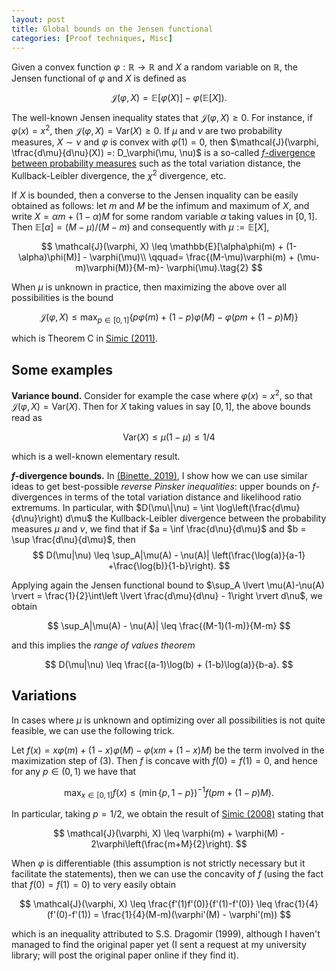```yaml
---
layout: post
title: Global bounds on the Jensen functional
categories: [Proof techniques, Misc]
---
```


Given a convex  function $\varphi : \mathbb{R} \rightarrow \mathbb{R}$ and $X$ a random variable on $\mathbb{R}$, the Jensen functional of $\varphi$ and $X$ is defined as

$$
\mathcal{J}(\varphi, X) = \mathbb{E}[\varphi(X)] -\varphi(\mathbb{E}[X]).\tag{1}
$$

The well-known Jensen inequality states that $\mathcal{J}(\varphi, X) \geq 0$. For instance, if $\varphi(x) = x^2$, then $\mathcal{J}(\varphi, X) = \text{Var}(X) \geq 0$. If $\mu$ and $\nu$ are two probability measures, $X \sim \nu$ and $\varphi$ is convex with $\varphi(1) = 0$, then $\mathcal{J}(\varphi, \tfrac{d\mu}{d\nu}(X)) =: D_\varphi(\mu, \nu)$ is a so-called [$f$-divergence between probability measures](https://en.wikipedia.org/wiki/F-divergence) such as the total variation distance, the Kullback-Leibler divergence, the $\chi^2$ divergence, etc.

If $X$ is bounded, then a converse to the Jensen inquality can be easily obtained as follows: let $m$ and $M$ be the infimum and maximum of $X$, and write $X = \alpha m + (1-\alpha)M$ for some random variable $\alpha$ taking values in $[0,1]$. Then $\mathbb{E}[\alpha] = (M - \mu)/(M-m)$ and consequently with $\mu:= \mathbb{E}[X]$,

$$
\mathcal{J}(\varphi, X) \leq \mathbb{E}[\alpha\phi(m) + (1-\alpha)\phi(M)] - \varphi(\mu)\\
\qquad= \frac{(M-\mu)\varphi(m) + (\mu-m)\varphi(M)}{M-m}- \varphi(\mu).\tag{2}
$$

When $\mu$ is unknown in practice, then maximizing the above over all possibilities is the bound

$$
\mathcal{J}(\varphi, X) \leq \max_{p \in [0,1]} \left\{p\varphi(m) + (1-p)\varphi(M) - \varphi(pm + (1-p) M)\right\}\tag{3}
$$

which is Theorem C in [Simic (2011)](https://www.sciencedirect.com/science/article/abs/pii/S0096300309007346).

## Some examples

**Variance bound.** Consider for example the case where $\varphi(x) = x^2$, so that $\mathcal{J}(\varphi, X) = \text{Var}(X)$. Then for $X$ taking values in say $[0,1]$, the above bounds read as

$$
\text{Var}(X) \leq \mu(1-\mu) \leq 1/4
$$

which is a well-known elementary result. 

**$f$-divergence bounds.** In [(Binette, 2019)](https://arxiv.org/abs/1805.05135), I show how we can use similar ideas to get best-possible *reverse Pinsker inequalities*: upper bounds on $f$-divergences in terms of the total variation distance and likelihood ratio extremums. In particular, with $D(\mu\|\nu) = \int \log\left(\frac{d\mu}{d\nu}\right) d\mu$ the Kullback-Leibler divergence between the probability measures $\mu$ and $\nu$, we find that if $a = \inf \frac{d\nu}{d\mu}$ and $b = \sup \frac{d\nu}{d\mu}$, then 
$$
D(\mu|\nu) \leq \sup_A|\mu(A) - \nu(A)| \left(\frac{\log(a)}{a-1} +\frac{\log(b)}{1-b}\right).
$$

Applying again the Jensen functional bound to $\sup_A \lvert \mu(A)-\nu(A) \rvert = \frac{1}{2}\int\left \lvert \frac{d\mu}{d\nu} - 1\right \rvert  d\nu$, we obtain 

$$
\sup_A|\mu(A) - \nu(A)| \leq \frac{(M-1)(1-m)}{M-m}
$$

and this implies the *range of values theorem*

$$
D(\mu|\nu) \leq \frac{(a-1)\log(b) + (1-b)\log(a)}{b-a}.
$$

## Variations

In cases where $\mu$ is unknown and optimizing over all possibilities is not quite feasible, we can use the following trick.

Let $f(x) = x\varphi(m) + (1-x)\varphi(M) - \varphi(x m +(1-x)M)$ be the term involved in the maximization step of $(3)$. Then $f$ is concave with $f(0) = f(1) = 0$, and hence for any $p \in (0,1)$ we have that

$$
\max_{x \in [0,1]} f(x) \leq (\min\{p, 1-p\})^{-1}f\left(pm +(1-p)M\right).
$$

In particular, taking $p = 1/ 2$, we obtain the result of [Simic (2008)](https://www.sciencedirect.com/science/article/pii/S0022247X08000814) stating that

$$
\mathcal{J}(\varphi, X) \leq \varphi(m) + \varphi(M) - 2\varphi\left(\frac{m+M}{2}\right).
$$

When $\varphi$ is differentiable (this assumption is not strictly necessary but it facilitate the statements), then we can use the concavity of $f$ (using the fact that $f(0) = f(1) = 0$) to very easily obtain

$$
\mathcal{J}(\varphi, X) \leq \frac{f'(1)f'(0)}{f'(1)-f'(0)} \leq \frac{1}{4}(f'(0)-f'(1)) = \frac{1}{4}(M-m)(\varphi'(M) - \varphi'(m))
$$

which is an inequality attributed to S.S. Dragomir (1999), although I haven't managed to find the original paper yet (I sent a request at my university library; will post the original paper online if they find it).